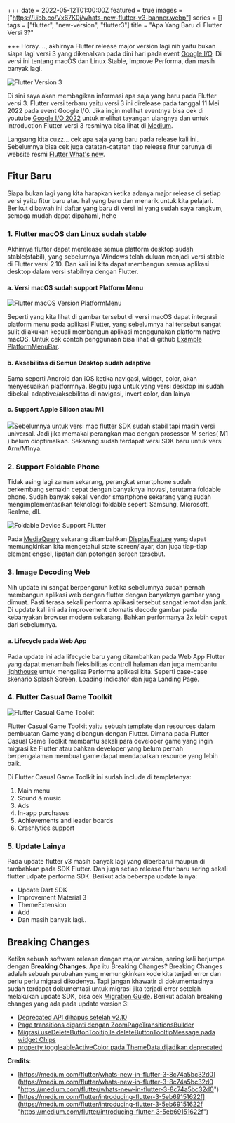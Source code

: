 +++
date = 2022-05-12T01:00:00Z
featured = true
images = ["https://i.ibb.co/Vx67K0j/whats-new-flutter-v3-banner.webp"]
series = []
tags = ["flutter", "new-version", "flutter3"]
title = "Apa Yang Baru di Flutter Versi 3?"

+++
Horay...., akhirnya Flutter release major version lagi nih yaitu bukan siapa lagi versi 3 yang dikenalkan pada dini hari pada event [Google I/O](https://io.google/2022/ "Google I/O Event"). Di versi ini tentang macOS dan Linux Stable, Improve Performa, dan masih banyak lagi.

![Flutter Version 3](https://miro.medium.com/max/1400/1*K1Ru7PVkH74N56hgjBTjjQ.png)

Di sini saya akan membagikan informasi apa saja yang baru pada Flutter versi 3. Flutter versi terbaru yaitu versi 3 ini direlease pada tanggal 11 Mei 2022 pada event Google I/O. Jika ingin melihat eventnya bisa cek di youtube [Google I/O 2022](https://www.youtube.com/watch?v=nP-nMZpLM1A) untuk melihat tayangan ulangnya dan untuk introduction Flutter versi 3 resminya bisa lihat di [Medium](https://medium.com/flutter/introducing-flutter-3-5eb69151622f).

Langsung kita cuzz... cek apa saja yang baru pada release kali ini. Sebelumnya bisa cek juga catatan-catatan tiap release fitur barunya di website resmi [Flutter What's new](https://docs.flutter.dev/whats-new).

## Fitur Baru

Siapa bukan lagi yang kita harapkan ketika adanya major release di setiap versi yaitu fitur baru atau hal yang baru dan menarik untuk kita pelajari. Berikut dibawah ini daftar yang baru di versi ini yang sudah saya rangkum, semoga mudah dapat dipahami, hehe

### 1. Flutter macOS dan Linux sudah stable

Akhirnya flutter dapat merelease semua platform desktop sudah stable(stabil), yang sebelumnya Windows telah duluan menjadi versi stable di Flutter versi 2.10. Dan kali ini kita dapat membangun semua aplikasi desktop dalam versi stabilnya dengan Flutter.

#### a. Versi macOS sudah support Platform Menu

![](https://miro.medium.com/max/1400/1*kS32jfapJAvSyspT3aOH5A.gif "Flutter macOS Version PlatformMenu")

Seperti yang kita lihat di gambar tersebut di versi macOS dapat integrasi platform menu pada aplikasi Flutter, yang sebelumnya hal tersebut sangat sulit dilakukan kecuali membangun aplikasi menggunakan platform native macOS. Untuk cek contoh penggunaan bisa lihat di github [Example PlatformMenuBar](https://github.com/flutter/flutter/blob/master/examples/api/lib/material/platform_menu_bar/platform_menu_bar.0.dart "Example PlatformMenuBar Github").

#### b. Aksebilitas di Semua Desktop sudah adaptive

Sama seperti Android dan iOS ketika navigasi, widget, color, akan menyesuaikan platformnya. Begitu juga untuk yang versi desktop ini sudah dibekali adaptive/aksebilitas di navigasi, invert color, dan lainya

#### c. Support Apple Silicon atau M1

![](https://i.ibb.co/qNb9hpW/flutter-mac-os-apple-silicon-m1.png)Sebelumnya untuk versi mac flutter SDK sudah stabil tapi masih versi universal. Jadi jika memakai perangkan mac dengan prosessor M series( M1 ) belum dioptimalkan. Sekarang sudah terdapat versi SDK baru untuk versi Arm/M1nya.

### 2. Support Foldable Phone

Tidak asing lagi zaman sekarang, perangkat smartphone sudah berkembang semakin cepat dengan banyaknya inovasi, terutama foldable phone. Sudah banyak sekali vendor smartphone sekarang yang sudah mengimplementasikan teknologi foldable seperti Samsung, Microsoft, Realme, dll.

![Foldable Device Support Flutter](https://miro.medium.com/max/1400/0*z8pzEtJOPFv-xzw2)

Pada [MediaQuery](https://api.flutter.dev/flutter/widgets/MediaQuery-class.html) sekarang ditambahkan [DisplayFeature](https://api.flutter.dev/flutter/dart-ui/DisplayFeature-class.html) yang dapat memungkinkan kita mengetahui state screen/layar, dan juga tiap-tiap element engsel, lipatan dan potongan screen tersebut.

### 3. Image Decoding Web

Nih update ini sangat berpengaruh ketika sebelumnya sudah pernah membangun aplikasi web dengan flutter dengan banyaknya gambar yang dimuat. Pasti terasa sekali performa aplikasi tersebut sangat lemot dan jank. Di update kali ini ada improvement otomatis decode gambar pada kebanyakan browser modern sekarang. Bahkan performanya 2x lebih cepat dari sebelumnya.

#### a. Lifecycle pada Web App

Pada update ini ada lifecycle baru yang ditambahkan pada Web App Flutter yang dapat menambah fleksibilitas controll halaman dan juga membantu [lighthouse](https://developers.google.com/web/tools/lighthouse?hl=id) untuk mengalisa Performa aplikasi kita. Seperti case-case skenario Splash Screen, Loading Indicator dan juga Landing Page.

### 4. Flutter Casual Game Toolkit

![Flutter Casual Game Toolkit](https://storage.googleapis.com/cms-storage-bucket/675a58f90edf458780d5.png)

Flutter Casual Game Toolkit yaitu sebuah template dan resources dalam pembuatan Game yang dibangun dengan Flutter.
Dimana pada Flutter Casual Game Toolkit membantu sekali para developer game yang ingin migrasi ke Flutter atau bahkan developer yang belum pernah berpengalaman membuat game dapat mendapatkan resource yang lebih baik.

Di Flutter Casual Game Toolkit ini sudah include di templatenya:

1. Main menu
1. Sound & music
1. Ads
1. In-app purchases
1. Achievements and leader boards
1. Crashlytics support

### 5. Update Lainya

Pada update flutter v3 masih banyak lagi yang diberbarui maupun di tambahkan pada SDK Flutter. Dan juga setiap release fitur baru sering sekali flutter udpate performa SDK. Berikut ada beberapa update lainya:

- Update Dart SDK
- Improvement Material 3
- ThemeExtension
- Add
- Dan masih banyak lagi..

## Breaking Changes

Ketika sebuah software release dengan major version, sering kali berjumpa dengan **Breaking Changes**. Apa itu Breaking Changes? Breaking Changes adalah sebuah perubahan yang memungkinkan kode kita terjadi error dan perlu perlu migrasi dikodenya. Tapi jangan khawatir di dokumentasinya sudah terdapat dokumentasi untuk migrasi jika terjadi error setelah melakukan update SDK, bisa cek [Migration Guide](https://docs.flutter.dev/release/breaking-changes). Berikut adalah breaking changes yang ada pada update version 3:

- [Deprecated API dihapus setelah v2.10](https://docs.flutter.dev/release/breaking-changes/2-10-deprecations)
- [Page transitions diganti dengan ZoomPageTransitionsBuilder](https://docs.flutter.dev/release/breaking-changes/page-transition-replaced-by-ZoomPageTransitionBuilder)
- [Migrasi useDeleteButtonTooltip le deleteButtonTooltipMessage pada widget Chips](https://docs.flutter.dev/release/breaking-changes/chip-usedeletebuttontooltip-migration)
- [property toggleableActiveColor pada ThemeData dijadikan deprecated](https://docs.flutter.dev/release/breaking-changes/toggleable-active-color)
 

**Credits**:

* [https://medium.com/flutter/whats-new-in-flutter-3-8c74a5bc32d0](https://medium.com/flutter/whats-new-in-flutter-3-8c74a5bc32d0 "https://medium.com/flutter/whats-new-in-flutter-3-8c74a5bc32d0")
* [https://medium.com/flutter/introducing-flutter-3-5eb69151622f](https://medium.com/flutter/introducing-flutter-3-5eb69151622f "https://medium.com/flutter/introducing-flutter-3-5eb69151622f")